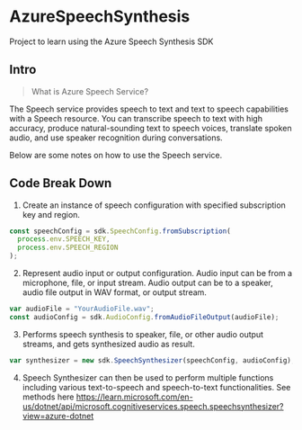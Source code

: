# AzureSpeechSynthesis
Project to learn using the Azure Speech Synthesis SDK


## Intro

> What is Azure Speech Service? 

The Speech service provides speech to text and text to speech capabilities with a Speech resource. You can transcribe speech to text with high accuracy, produce natural-sounding text to speech voices, translate spoken audio, and use speaker recognition during conversations.

Below are some notes on how to use the Speech service.

## Code Break Down

1. Create an instance of speech configuration with specified subscription key and region.

```javascript
const speechConfig = sdk.SpeechConfig.fromSubscription(
  process.env.SPEECH_KEY,
  process.env.SPEECH_REGION
);
```

2. Represent audio input or output configuration. Audio input can be from a microphone, file, or input stream. Audio output can be to a speaker, audio file output in WAV format, or output stream.

```javascript
var audioFile = "YourAudioFile.wav";
const audioConfig = sdk.AudioConfig.fromAudioFileOutput(audioFile);
```

3. Performs speech synthesis to speaker, file, or other audio output streams, and gets synthesized audio as result. 

```javascript
var synthesizer = new sdk.SpeechSynthesizer(speechConfig, audioConfig);
```

4. Speech Synthesizer can then be used to perform multiple functions including various text-to-speech and speech-to-text functionalities. See methods here https://learn.microsoft.com/en-us/dotnet/api/microsoft.cognitiveservices.speech.speechsynthesizer?view=azure-dotnet